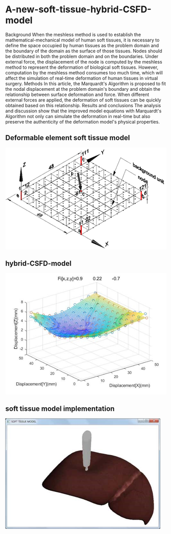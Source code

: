 # A-new-soft-tissue-hybrid-CSFD-model
Background When the meshless method is used to establish the mathematical-mechanical model of human soft tissues, it is necessary to define the space occupied by human tissues as the problem domain and the boundary of the domain as the surface of those tissues. Nodes should be distributed in both the problem domain and on the boundaries. Under external force, the displacement of the node is computed by the meshless method to represent the deformation of biological soft tissues. However, computation by the meshless method consumes too much time, which will affect the simulation of real-time deformation of human tissues in virtual surgery. Methods In this article, the Marquardt's Algorithm is proposed to fit the nodal displacement at the problem domain's boundary and obtain the relationship between surface deformation and force. When different external forces are applied, the deformation of soft tissues can be quickly obtained based on this relationship. Results and conclusions The analysis and discussion show that the improved model equations with Marquardt's Algorithm not only can simulate the deformation in real-time but also preserve the authenticity of the deformation model's physical properties.
## Deformable element soft tissue model

![Fig1](https://github.com/Lohnwave/A-new-soft-tissue-hybrid-CSFD-model/raw/master/3.png)
## hybrid-CSFD-model
![Fig2](https://github.com/Lohnwave/A-new-soft-tissue-hybrid-CSFD-model/raw/master/1.jpg)
## soft tissue model implementation
![Fig3](https://github.com/Lohnwave/A-new-soft-tissue-hybrid-CSFD-model/raw/master/5.jpg)
